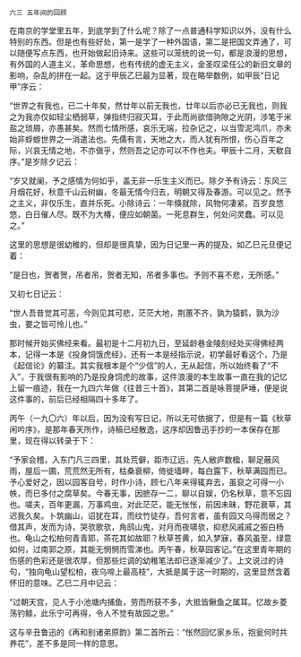     六三 五年间的回顾 

   在南京的学堂里五年，到底学到了什么呢？除了一点普通科学知识以外，没有什么特别的东西。但是也有些好处，第一是学了一种外国语，第二是把国文弄通了，可以随便写点东西，也开始做起旧诗来。这些可以笼统的说一句，都是浪漫的思想，有外国的人道主义，革命思想，也有传统的虚无主义，金圣叹梁任公的新旧文章的影响，杂乱的拼在一起。这于甲辰乙巳最为显著，现在略举数例，如甲辰“日记甲”序云：

   “世界之有我也，已二十年矣，然廿年以前无我也，廿年以后亦必已无我也，则我之为我亦仅如轻尘栖弱草，弹指终归寂灭耳，于此而尚欲借驹隙之光阴，涉笔于米盐之琐屑，亦愚甚矣。然而七情所感，哀乐无端，拉杂记之，以当雪泥鸿爪，亦未始非蜉蝣世界之一消遣法也。先儒有言，天地之大，而人犹有所恨，伤心百年之际，兴哀无情之地，不亦傎乎，然则吾之记亦可以不作也夫。甲辰十二月，天欷自序。”是岁除夕记云：

   “岁又就阑，予之感情为何如乎，盖无非一乐生主义而已。除夕予有诗云：东风三月烟花好，秋意千山云树幽，冬最无情今归去，明朝又得及春游。可以见之。然予之主义，非仅乐生，直并乐死。小除诗云：一年倏就除，风物何凄紧。百岁良悠悠，白日催人尽。既不为大椿，便应如朝菌。一死息群生，何处问灵蠢。可以见之。”

   这里的思想是很幼稚的，但却是很真挚，因为日记里一再的提及，如乙巳元旦便记着：

   “是日也，贺者贺，吊者吊，贺者无知，吊者多事也。予则不喜不悲，无所感。”

   又初七日记云：

   “世人吾昔觉其可恶，今则见其可悲，茫茫大地，荆蕙不齐，孰为猿鹤，孰为沙虫，要之皆可怜儿也。”

   那时候开始买佛经来看。最初是十二月初九日，至延龄巷金陵刻经处买得佛经两本，记得一本是《投身饲饿虎经》，还有一本是经指示说，初学最好看这个，乃是《起信论》的纂注。其实我根本是个“少信”的人，无从起信，所以始终看了“不入”，于我很有影响的乃是投身饲虎的故事，这件浪漫的本生故事一直在我的记忆上留一痕迹，我在一九四六年做《往昔三十首》，其第二首是咏菩提萨埵，便是说这件事的，前后已经相隔四十多年了。

   丙午（一九〇六）年以后，因为没有写日记，所以无可依据了，但是有一篇《秋草闲吟序》，是那年春天所作，诗稿已经散逸，这序却因鲁迅手抄的一本保存在那里，现在得以转录于下：

   “予家会稽，入东门凡三四里，其处荒僻，距市辽远，先人敝庐数楹，聊足蔽风雨，屋后一圃，荒荒然无所有，枯桑衰柳，倚徙墙畔，每白露下，秋草满园而已。予心爱好之，因以园客自号，时作小诗，顾七八年来得辄弃去，虽裒之可得一小帙，而已多付之腐草矣。今春无事，因摭存一二，聊以自娱，仍名秋草，意不忘园也。嗟夫，百年更漏，万事鸡虫，对此茫茫，能无怅怅，前因未昧，野花衰草，其迟我久矣。卜筑幽山，诏犹在耳，而纹竹徒存，吾何言者，虽有园又乌得而居之？借其声，发而为诗，哭欤歌欤，角鸱山鬼，对月而夜啸欤，抑悲风戚戚之振白杨也。龟山之松柏何青青耶，茶花其如故耶？秋草苍黄，如入梦寐，春风虽至，绿意如何，过南郭之原，其能无惘惘而雪涕也。丙午春，秋草园客记。”在这里青年期的伤感的色彩还是很浓厚，但那些烂调的幼稚笔法却已逐渐减少了。上文说过的诗句，“独向龟山望松柏，夜乌啼上最高枝”，大抵是属于这一时期的，这里显然含着怀旧的意味。乙巳二月中记云：

   “过朝天宫，见人于小池塘内捕鱼，劳而所获不多，大抵皆鳅鱼之属耳。忆故乡菱荡钓鲦，此乐宁可再得，令人不觉有故园之思。”

   这与辛丑鲁迅的《再和别诸弟原韵》第二首所云：“怅然回忆家乡乐，抱瓮何时共养花”，差不多是同一样的意思。

